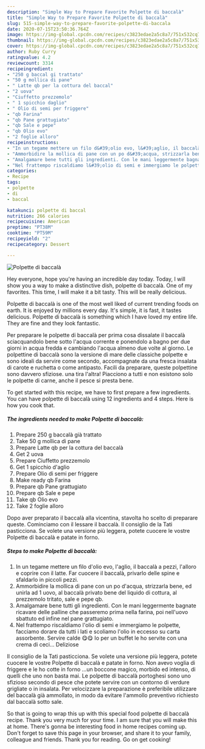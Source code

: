 ```yaml
---
description: "Simple Way to Prepare Favorite Polpette di baccalà"
title: "Simple Way to Prepare Favorite Polpette di baccalà"
slug: 515-simple-way-to-prepare-favorite-polpette-di-baccala
date: 2020-07-15T23:50:36.764Z
image: https://img-global.cpcdn.com/recipes/c3823edae2a5c8a7/751x532cq70/polpette-di-baccala-recipe-main-photo.jpg
thumbnail: https://img-global.cpcdn.com/recipes/c3823edae2a5c8a7/751x532cq70/polpette-di-baccala-recipe-main-photo.jpg
cover: https://img-global.cpcdn.com/recipes/c3823edae2a5c8a7/751x532cq70/polpette-di-baccala-recipe-main-photo.jpg
author: Ruby Curry
ratingvalue: 4.2
reviewcount: 3314
recipeingredient:
- "250 g baccal gi trattato"
- "50 g mollica di pane"
- " Latte qb per la cottura del baccal"
- "2 uova"
- "Ciuffetto prezzemolo"
- " 1 spicchio daglio"
- " Olio di semi per friggere"
- "qb Farina"
- "qb Pane grattugiato"
- "qb Sale e pepe"
- "qb Olio evo"
- "2 foglie alloro"
recipeinstructions:
- "In un tegame mettere un filo d&#39;olio evo, l&#39;aglio, il baccalà a pezzi, l&#39;alloro e coprire con il latte. Far cuocere il baccalà, privarlo delle spine e sfaldarlo in piccoli pezzi."
- "Ammorbidire la mollica di pane con un po d&#39;acqua, strizzarla bene, ed unirla ad 1 uovo, al baccalà privato bene del liquido di cottura, al prezzemolo tritato, sale e pepe qb."
- "Amalgamare bene tutti gli ingredienti. Con le mani leggermente bagnate ricavare delle palline che passeremo prima nella farina, poi nell&#39;uovo sbattuto ed infine nel pane grattugiato."
- "Nel frattempo riscaldiamo l&#39;olio di semi e immergiamo le polpette, facciamo dorare da tutti i lati e scoliamo l&#39;olio in eccesso su carta assorbente. Servire calde 😋😋 Io per un buffet le ho servite con una crema di ceci... Deliziose"
categories:
- Recipe
tags:
- polpette
- di
- baccal

katakunci: polpette di baccal 
nutrition: 266 calories
recipecuisine: American
preptime: "PT38M"
cooktime: "PT59M"
recipeyield: "2"
recipecategory: Dessert

---
```



![Polpette di baccalà](https://img-global.cpcdn.com/recipes/c3823edae2a5c8a7/751x532cq70/polpette-di-baccala-recipe-main-photo.jpg)

Hey everyone, hope you're having an incredible day today. Today, I will show you a way to make a distinctive dish, polpette di baccalà. One of my favorites. This time, I will make it a bit tasty. This will be really delicious.

Polpette di baccalà is one of the most well liked of current trending foods on earth. It is enjoyed by millions every day. It's simple, it is fast, it tastes delicious. Polpette di baccalà is something which I have loved my entire life. They are fine and they look fantastic.

Per preparare le polpette di baccalà per prima cosa dissalate il baccalà sciacquandolo bene sotto l&#39;acqua corrente e ponendolo a bagno per due giorni in acqua fredda e cambiando l&#39;acqua almeno due volte al giorno. Le polpettine di baccalà sono la versione di mare delle classiche polpette e sono ideali da servire come secondo, accompagnate da una fresca insalata di carote e ruchetta o come antipasto. Facili da preparare, queste polpettine sono davvero sfiziose. una tira l&#39;altra! Piacciono a tutti e non esistono solo le polpette di carne, anche il pesce si presta bene.


To get started with this recipe, we have to first prepare a few ingredients. You can have polpette di baccalà using 12 ingredients and 4 steps. Here is how you cook that.

<!--inarticleads1-->

##### The ingredients needed to make Polpette di baccalà:

1. Prepare 250 g baccalà già trattato
1. Take 50 g mollica di pane
1. Prepare  Latte qb per la cottura del baccalà
1. Get 2 uova
1. Prepare Ciuffetto prezzemolo
1. Get  1 spicchio d&#39;aglio
1. Prepare  Olio di semi per friggere
1. Make ready qb Farina
1. Prepare qb Pane grattugiato
1. Prepare qb Sale e pepe
1. Take qb Olio evo
1. Take 2 foglie alloro


Dopo aver preparato il baccalà alla vicentina, stavolta ho scelto di preparare queste. Cominciamo con il lessare il baccalà. Il consiglio de la Tati pasticciona. Se volete una versione più leggera, potete cuocere le vostre Polpette di baccalà e patate in forno. 

<!--inarticleads2-->

##### Steps to make Polpette di baccalà:

1. In un tegame mettere un filo d&#39;olio evo, l&#39;aglio, il baccalà a pezzi, l&#39;alloro e coprire con il latte. Far cuocere il baccalà, privarlo delle spine e sfaldarlo in piccoli pezzi.
1. Ammorbidire la mollica di pane con un po d&#39;acqua, strizzarla bene, ed unirla ad 1 uovo, al baccalà privato bene del liquido di cottura, al prezzemolo tritato, sale e pepe qb.
1. Amalgamare bene tutti gli ingredienti. Con le mani leggermente bagnate ricavare delle palline che passeremo prima nella farina, poi nell&#39;uovo sbattuto ed infine nel pane grattugiato.
1. Nel frattempo riscaldiamo l&#39;olio di semi e immergiamo le polpette, facciamo dorare da tutti i lati e scoliamo l&#39;olio in eccesso su carta assorbente. Servire calde 😋😋 Io per un buffet le ho servite con una crema di ceci... Deliziose


Il consiglio de la Tati pasticciona. Se volete una versione più leggera, potete cuocere le vostre Polpette di baccalà e patate in forno. Non avevo voglia di friggere e le ho cotte in forno …un boccone magico, morbido ed intenso, di quelli che uno non basta mai. Le polpette di baccalà portoghesi sono uno sfizioso secondo di pesce che potete servire con un contorno di verdure grigliate o in insalata. Per velocizzare la preparazione è preferibile utilizzare del baccalà già ammollato, in modo da evitare l&#39;ammollo preventivo richiesto dal baccalà sotto sale. 

So that is going to wrap this up with this special food polpette di baccalà recipe. Thank you very much for your time. I am sure that you will make this at home. There's gonna be interesting food in home recipes coming up. Don't forget to save this page in your browser, and share it to your family, colleague and friends. Thank you for reading. Go on get cooking!
